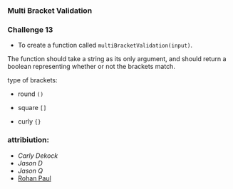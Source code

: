 ###  Multi Bracket Validation





### Challenge 13


* To create a function called ```multiBracketValidation(input)```.

The function should take a string as its only argument, and should return a boolean representing whether or not the brackets match.

type of brackets:

- round ``` () ```

- square ``` [] ```

- curly ``` {} ```


### attribiution:


- *Carly Dekock*
- *Jason D*
- *Jason Q*
- [Rohan Paul](https://paulrohan.medium.com/parenthesis-matching-problem-in-javascript-the-hacking-school-hyd-7d7708278911)